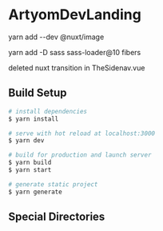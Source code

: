 # ArtyomDevLanding
yarn add --dev @nuxt/image

yarn add -D sass sass-loader@10 fibers

deleted nuxt transition in TheSidenav.vue

## Build Setup

```bash
# install dependencies
$ yarn install

# serve with hot reload at localhost:3000
$ yarn dev

# build for production and launch server
$ yarn build
$ yarn start

# generate static project
$ yarn generate
```

## Special Directories
